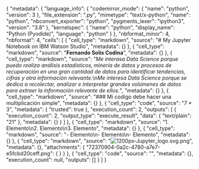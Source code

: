 {
  "metadata": {
    "language_info": {
      "codemirror_mode": {
        "name": "python",
        "version": 3
      },
      "file_extension": ".py",
      "mimetype": "text/x-python",
      "name": "python",
      "nbconvert_exporter": "python",
      "pygments_lexer": "ipython3",
      "version": "3.8"
    },
    "kernelspec": {
      "name": "python",
      "display_name": "Python (Pyodide)",
      "language": "python"
    }
  },
  "nbformat_minor": 4,
  "nbformat": 4,
  "cells": [
    {
      "cell_type": "markdown",
      "source": "# My Jupyter Notebook on IBM Watson Studio",
      "metadata": {}
    },
    {
      "cell_type": "markdown",
      "source": "**Fernando Solis Codina**",
      "metadata": {}
    },
    {
      "cell_type": "markdown",
      "source": "*Me interasa Data Science porque puedo realiza análisis estadísticos, minería de datos y procesos de recuperación en una gran cantidad de datos para identificar tendencias, cifras y otra información relevante.*\n*Me interesa Data Science porque se dedica a recolectar, analizar e interpretar grandes volúmenes de datos para extraer la información relevante de ellos.*",
      "metadata": {}
    },
    {
      "cell_type": "markdown",
      "source": "### Mi codigo debe hacer una multiplicación simple",
      "metadata": {}
    },
    {
      "cell_type": "code",
      "source": "7 * 3",
      "metadata": {
        "trusted": true
      },
      "execution_count": 2,
      "outputs": [
        {
          "execution_count": 2,
          "output_type": "execute_result",
          "data": {
            "text/plain": "21"
          },
          "metadata": {}
        }
      ]
    },
    {
      "cell_type": "markdown",
      "source": "1. Elemento\n2. Elemento\n3. Elemento",
      "metadata": {}
    },
    {
      "cell_type": "markdown",
      "source": "- Elemento\n- Elemento\n- Elemento",
      "metadata": {}
    },
    {
      "cell_type": "markdown",
      "source": "![1200px-Jupyter_logo.svg.png](attachment:72370904-0a2c-4780-a7e7-e5fcbd20ceff.png)",
      "metadata": {},
      "attachments": {
        "72370904-0a2c-4780-a7e7-e5fcbd20ceff.png": {
        }
      }
    },
    {
      "cell_type": "code",
      "source": "",
      "metadata": {},
      "execution_count": null,
      "outputs": []
    }
  ]
}
